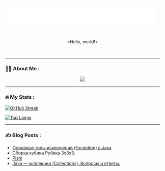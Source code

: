 <div id="header" align="center">
  <img src ="https://github.com/Partizanzero/partizanzero.github.io/blob/master/images/logo_partizanzero_github.gif" alt="" />
  
  <div id="badges">        
    <img src="https://media.giphy.com/media/FGG1TRyh7mHMk/giphy.gif" width="100px" alt="" />
    <p>«Hello, world!»</p>
    <p><img src="https://komarev.com/ghpvc/?username=Partizanzero&style=flat-square&color=green" width="100px" alt="" /></p>
  </div>  
 </div>
 
 --- 
 
### :woman_technologist: About Me :
<div align="center">
  <img src="https://media.giphy.com/media/3GYmecuz4ncOc/giphy.gif" />
</div>
 
 --- 
 
 ### :fire: My Stats :

[![GitHub Streak](https://github-readme-streak-stats.herokuapp.com/?user=Partizanzero)](https://git.io/streak-stats)

[![Top Langs](https://github-readme-stats.vercel.app/api/top-langs/?username=Partizanzero)](https://github.com/anuraghazra/github-readme-stats)

 
  --- 
  
  ### ✍️ Blog Posts :
  
<!-- BLOG-POST-LIST:START -->
- [Основные типы исключений &lpar;Exception&rpar; в Java](https://partizanzero.github.io/partizanzero.github.io/osnovnye-tipy-isklyuchenij-exception-v-java/)
- [Сборка кубика Рубика 3x3x3.](https://partizanzero.github.io/partizanzero.github.io/cube/)
- [Pishi](https://partizanzero.github.io/partizanzero.github.io/pishi-code/)
- [Java — коллекции &lpar;Collections&rpar;. Вопросы и ответы.](https://partizanzero.github.io/partizanzero.github.io/java-collections-faq/)
<!-- BLOG-POST-LIST:END -->



<!--
**Partizanzero/Partizanzero** is a ✨ _special_ ✨ repository because its `README.md` (this file) appears on your GitHub profile.

Here are some ideas to get you started:

- 🔭 I’m currently working on ...
- 🌱 I’m currently learning ...
- 👯 I’m looking to collaborate on ...
- 🤔 I’m looking for help with ...
- 💬 Ask me about ...
- 📫 How to reach me: ...
- 😄 Pronouns: ...
- ⚡ Fun fact: ...
-->
